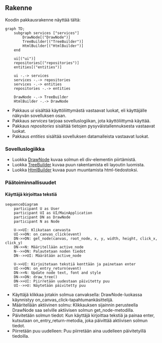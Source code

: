 ## Rakenne

Koodin pakkausrakenne näyttää tältä:

```mermaid
graph TD;
    subgraph services ["services"]
        DrawNode[("DrawNode")]
        TreeBuilder[("TreeBuilder")]
        HtmlBuilder[("HtmlBuilder")]
    end

    ui[("ui")]
    repositories[("repositories")]
    entities[("entities")]

    ui -.-> services
    services -.-> repositories
    services -.-> entities
    repositories -.-> entities

    DrawNode -.-> TreeBuilder
    HtmlBuilder -.-> DrawNode
```

- Pakkaus _ui_ sisältää käyttöliittymästä vastaavat luokat, eli käyttäjälle näkyvän sovelluksen osan.
- Pakkaus _services_ tarjoaa sovelluslogiikan, jota käyttöliittymä käyttää.
- Pakkaus _repositories_ sisältää tietojen pysyväistallennuksesta vastaavat luokat.
- Pakkaus _entities_ sisältää sovelluksen datamalleista vastaavat luokat.

### Sovelluslogiikka

- Luokka [DrawNode](/src/services/draw_node.py) kuvaa solmun eli div-elementin piirtämistä.
- Luokka [TreeBuilder](/src/services/tree_builder.py) kuvaa puun rakentamista eli layoutin luomista.
- Luokka [HtmlBuilder](/src/services/html_builder.py) kuvaa puun muuntamista html-tiedostoksi. 

### Päätoiminnallisuudet

#### Käyttäjä kirjoittaa tekstiä

```mermaid
sequenceDiagram
    participant U as User
    participant UI as UI/MainApplication
    participant DN as DrawNode
    participant N as Node

    U->>UI: Klikataan canvasta
    UI->>DN: on_canvas_click(event)
    DN->>DN: get_node(canvas, root_node, x, y, width, height, click_x, click_y)
    DN->>N: Määritellään active_node
    N-->>DN: Palautetaan noden tiedot
    DN-->>UI: Määrätään active_node

    U->>UI: Kirjoitetaan tekstiä kenttään ja painetaan enter
    UI->>DN: on_entry_return(event)
    DN->>N: Update node text, font and style
    DN->>DN: draw_tree()
    DN->>UI: Piirretään uudestaan päivitetty puu
    UI-->>U: Näytetään päivitetty puu
```

- Käyttäjä klikkaa jotakin solmua canvaksella: DrawNode-luokassa käynnistyy on_canvas_click-tapahtumankäsittelijä.
- Määritellään aktiivinen solmu: Klikkauksen sijainnin perusteella DrawNode saa selville aktiivisen solmun get_node-metodilla.
- Päivitetään solmun tiedot: Kun käyttäjä kirjoittaa tekstiä ja painaa enter, kutsutaan on_entry_return-metodia, joka päivittää aktiivisen solmun tiedot.
- Piirretään puu uudelleen: Puu piirretään aina uudelleen päivitetyillä tiedoilla.
